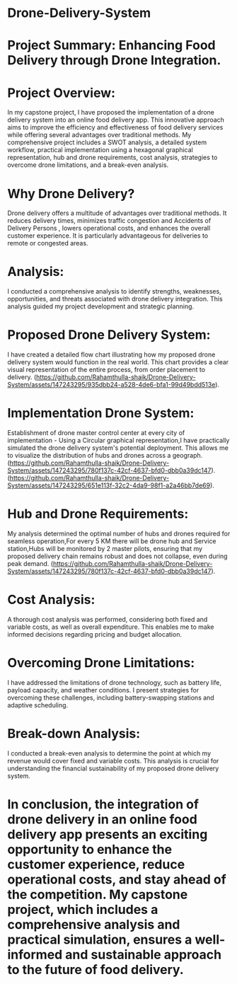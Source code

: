 # Drone-Delivery-System
# Project Summary: Enhancing Food Delivery through Drone Integration.

# Project Overview: 
In my capstone project, I have proposed the implementation of a drone delivery system into an online food delivery app. This innovative approach aims to improve the efficiency and effectiveness of food delivery services while offering several advantages over traditional methods. My comprehensive project includes a SWOT analysis, a detailed system workflow, practical implementation using a hexagonal graphical representation, hub and drone requirements, cost analysis, strategies to overcome drone limitations, and a break-even analysis.

# Why Drone Delivery?
Drone delivery offers a multitude of advantages over traditional methods. It reduces delivery times, minimizes traffic congestion and Accidents of Delivery Persons , lowers operational costs, and enhances the overall customer experience. It is particularly advantageous for deliveries to remote or congested areas.

# Analysis: 
I conducted a comprehensive analysis to identify strengths, weaknesses, opportunities, and threats associated with drone delivery integration. This analysis guided my project development and strategic planning.

# Proposed Drone Delivery System:
I have created a detailed flow chart illustrating how my proposed drone delivery system would function in the real world. This chart provides a clear visual representation of the entire process, from order placement to delivery.
(https://github.com/Rahamthulla-shaik/Drone-Delivery-System/assets/147243295/935dbb24-a528-4de6-bfa1-99d49bdd513e).

# Implementation Drone System: 
Establishment of drone master control center at every city of implementation - Using a Circular graphical representation,I have practically simulated the drone delivery system's potential deployment. This allows me to visualize the distribution of hubs and drones across a geograph.
(https://github.com/Rahamthulla-shaik/Drone-Delivery-System/assets/147243295/780f137c-42cf-4637-bfd0-dbb0a39dc147).
(https://github.com/Rahamthulla-shaik/Drone-Delivery-System/assets/147243295/651e113f-32c2-4da9-98f1-a2a46bb7de69).

# Hub and Drone Requirements: 
My analysis determined the optimal number of hubs and drones required for seamless operation,For every 5 KM there will be drone hub and Service station,Hubs will be monitored by 2 master pilots, ensuring that my proposed delivery chain remains robust and does not collapse, even during peak demand.
(https://github.com/Rahamthulla-shaik/Drone-Delivery-System/assets/147243295/780f137c-42cf-4637-bfd0-dbb0a39dc147).

# Cost Analysis: 
A thorough cost analysis was performed, considering both fixed and variable costs, as well as overall expenditure. This enables me to make informed decisions regarding pricing and budget allocation.

# Overcoming Drone Limitations: 
I have addressed the limitations of drone technology, such as battery life, payload capacity, and weather conditions. I present strategies for overcoming these challenges, including battery-swapping stations and adaptive scheduling.

# Break-down Analysis: 
I conducted a break-even analysis to determine the point at which my revenue would cover fixed and variable costs. This analysis is crucial for understanding the financial sustainability of my proposed drone delivery system.

# In conclusion, the integration of drone delivery in an online food delivery app presents an exciting opportunity to enhance the customer experience, reduce operational costs, and stay ahead of the competition. My capstone project, which includes a comprehensive analysis and practical simulation, ensures a well-informed and sustainable approach to the future of food delivery.

